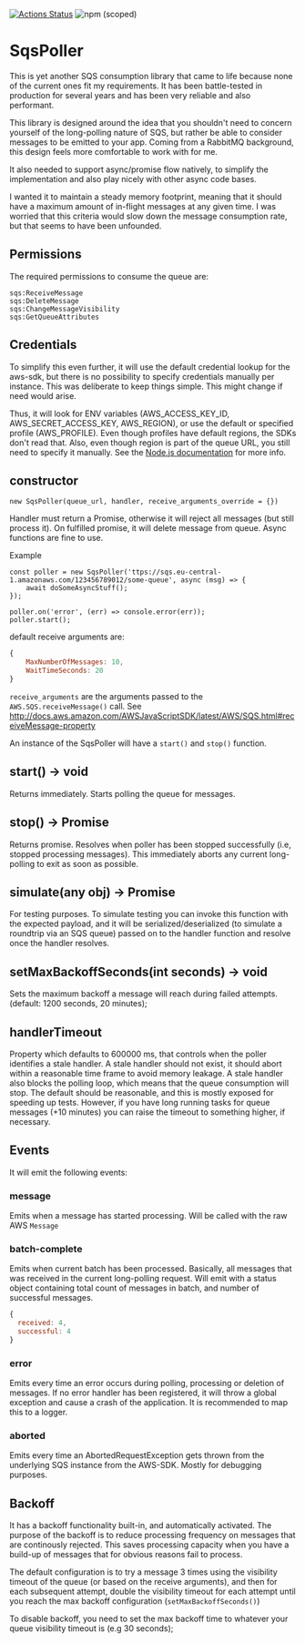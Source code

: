 [![Actions Status](https://github.com/jishi/node-sqs-poller/workflows/Node%20CI/badge.svg)](https://github.com/jishi/node-sqs-poller/actions)
![npm (scoped)](https://img.shields.io/npm/v/@jishimi/sqs-poller)

# SqsPoller

This is yet another SQS consumption library that came to life because none of the current ones fit my requirements.
It has been battle-tested in production for several years and has been very reliable and also performant. 

This library is designed around the idea that you shouldn't need to concern yourself of the long-polling nature of SQS, 
but rather be able to consider messages to be emitted to your app. Coming from a RabbitMQ background, this design feels
more comfortable to work with for me.

It also needed to support async/promise flow natively, to simplify the implementation and also play nicely with other
async code bases. 

I wanted it to maintain a steady memory footprint, meaning that it should have a maximum amount of in-flight 
messages at any given time. I was worried that this criteria would slow down the message consumption rate, but that 
seems to have been unfounded. 



## Permissions

The required permissions to consume the queue are:

    sqs:ReceiveMessage
    sqs:DeleteMessage
    sqs:ChangeMessageVisibility
    sqs:GetQueueAttributes
    
## Credentials

To simplify this even further, it will use the default credential lookup for the aws-sdk, but there is no possibility 
to specify credentials manually per instance. This was deliberate to keep things simple. This might change if need would 
arise.

Thus, it will look for ENV variables (AWS_ACCESS_KEY_ID, AWS_SECRET_ACCESS_KEY, AWS_REGION), or use the default or 
specified profile (AWS_PROFILE). Even though profiles have default regions, the SDKs don't read that. Also, even though 
region is part of the queue URL, you still need to specify it manually. See the
[Node.js documentation](https://docs.aws.amazon.com/sdk-for-javascript/v2/developer-guide/setting-credentials-node.html)
for more info.
 

## constructor

`new SqsPoller(queue_url, handler, receive_arguments_override = {})`

Handler must return a Promise, otherwise it will reject all messages 
(but still process it). On fulfilled promise, it will delete message 
from queue. Async functions are fine to use.

Example
```
const poller = new SqsPoller('ttps://sqs.eu-central-1.amazonaws.com/123456789012/some-queue', async (msg) => {
    await doSomeAsyncStuff();
});

poller.on('error', (err) => console.error(err));
poller.start();
```

default receive arguments are:

```javascript
{
    MaxNumberOfMessages: 10,
    WaitTimeSeconds: 20
}
```

`receive_arguments` are the arguments passed to the `AWS.SQS.receiveMessage()` call. See http://docs.aws.amazon.com/AWSJavaScriptSDK/latest/AWS/SQS.html#receiveMessage-property
 
An instance of the SqsPoller will have a `start()` and `stop()` function. 

## start() -> void

Returns immediately. Starts polling the queue for messages.

## stop() -> Promise

Returns promise. Resolves when poller has been stopped successfully 
(i.e, stopped processing messages). This immediately aborts any current long-polling to exit as soon as possible.

## simulate(any obj) -> Promise

For testing purposes. To simulate testing you can invoke this function with the expected payload, and it will be 
serialized/deserialized (to simulate a roundtrip via an SQS queue) passed on to the handler function and resolve once 
the handler resolves.

## setMaxBackoffSeconds(int seconds) -> void

Sets the maximum backoff a message will reach during failed attempts. (default: 1200 seconds, 20 minutes);

## handlerTimeout

Property which defaults to 600000 ms, that controls when the poller identifies a stale handler. A stale handler should not exist, it should 
abort within a reasonable time frame to avoid memory leakage. A stale handler also blocks the polling loop, which means that the queue consumption will stop.
The default should be reasonable, and this is mostly exposed for speeding up tests. However, if you have long running tasks for queue messages (+10 minutes)
you can raise the timeout to something higher, if necessary.

## Events
It will emit the following events:

### message

Emits when a message has started processing. Will be called with the raw 
AWS `Message`

### batch-complete

Emits when current batch has been processed. Basically, all messages 
that was received in the current long-polling request. Will emit with a 
status object containing total count of messages in batch, and number of 
successful messages.

```javascript
{
  received: 4,
  successful: 4
}
```

### error

Emits every time an error occurs during polling, processing or deletion 
of messages. If no error handler has been registered, it will throw a 
global exception and cause a crash of the application. It is recommended 
to map this to a logger.

### aborted

Emits every time an AbortedRequestException gets thrown from the underlying SQS instance from the AWS-SDK. Mostly for debugging purposes.

## Backoff

It has a backoff functionality built-in, and automatically activated. The purpose of the backoff is to reduce processing 
frequency on messages that are continously rejected. This saves processing capacity when you have a build-up of messages 
that for obvious reasons fail to process. 

The default configuration is to try a message 3 times using the visibility timeout of the queue (or based on the receive arguments),
and then for each subsequent attempt, double the visibility timeout for each attempt until you reach the max backoff configuration (`setMaxBackoffSeconds()`)

To disable backoff, you need to set the max backoff time to whatever your queue visibility timeout is (e.g 30 seconds);

